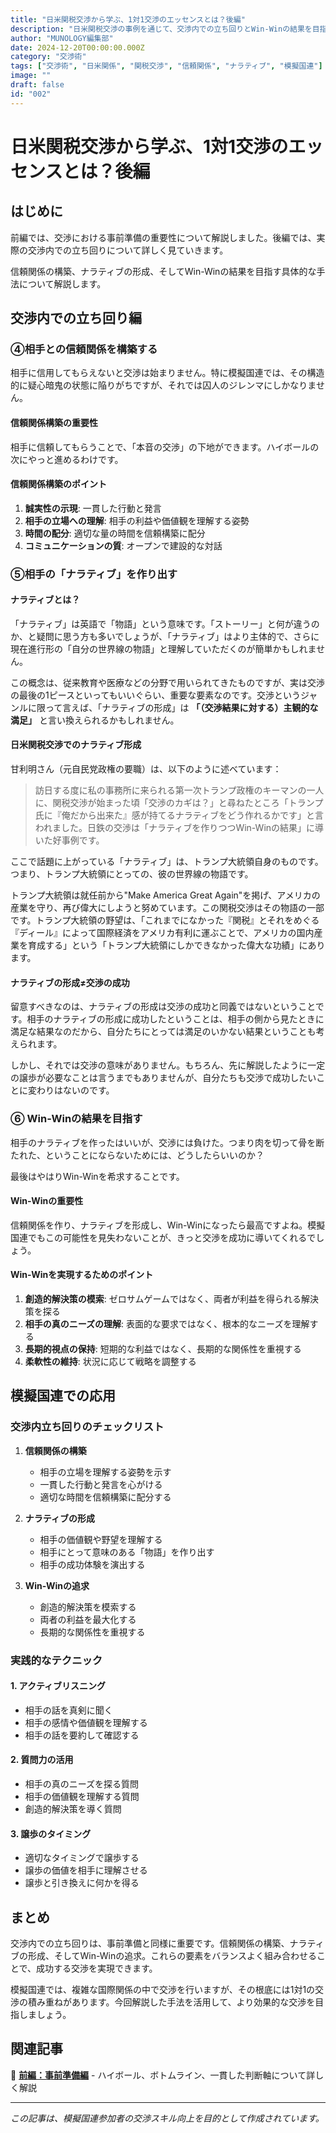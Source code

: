 ```yaml
---
title: "日米関税交渉から学ぶ、1対1交渉のエッセンスとは？後編"
description: "日米関税交渉の事例を通じて、交渉内での立ち回りとWin-Winの結果を目指す具体的な手法について詳しく解説します。"
author: "MUNOLOGY編集部"
date: 2024-12-20T00:00:00.000Z
category: "交渉術"
tags: ["交渉術", "日米関係", "関税交渉", "信頼関係", "ナラティブ", "模擬国連"]
image: ""
draft: false
id: "002"
---
```


# 日米関税交渉から学ぶ、1対1交渉のエッセンスとは？後編

## はじめに

前編では、交渉における事前準備の重要性について解説しました。後編では、実際の交渉内での立ち回りについて詳しく見ていきます。

信頼関係の構築、ナラティブの形成、そしてWin-Winの結果を目指す具体的な手法について解説します。

## 交渉内での立ち回り編

### ④相手との信頼関係を構築する

相手に信用してもらえないと交渉は始まりません。特に模擬国連では、その構造的に疑心暗鬼の状態に陥りがちですが、それでは囚人のジレンマにしかなりません。

#### 信頼関係構築の重要性

相手に信頼してもらうことで、「本音の交渉」の下地ができます。ハイボールの次にやっと進めるわけです。

#### 信頼関係構築のポイント

1. **誠実性の示現**: 一貫した行動と発言
2. **相手の立場への理解**: 相手の利益や価値観を理解する姿勢
3. **時間の配分**: 適切な量の時間を信頼構築に配分
4. **コミュニケーションの質**: オープンで建設的な対話

### ⑤相手の「ナラティブ」を作り出す

#### ナラティブとは？

「ナラティブ」は英語で「物語」という意味です。「ストーリー」と何が違うのか、と疑問に思う方も多いでしょうが、「ナラティブ」はより主体的で、さらに現在進行形の「自分の世界線の物語」と理解していただくのが簡単かもしれません。

この概念は、従来教育や医療などの分野で用いられてきたものですが、実は交渉の最後の1ピースといってもいいぐらい、重要な要素なのです。交渉というジャンルに限って言えば、「ナラティブの形成」は **「（交渉結果に対する）主観的な満足」** と言い換えられるかもしれません。

#### 日米関税交渉でのナラティブ形成

甘利明さん（元自民党政権の要職）は、以下のように述べています：

> 訪日する度に私の事務所に来られる第一次トランプ政権のキーマンの一人に、関税交渉が始まった頃「交渉のカギは？」と尋ねたところ「トランプ氏に『俺だから出来た』感が持てるナラティブをどう作れるかです」と言われました。日鉄の交渉は「ナラティブを作りつつWin-Winの結果」に導いた好事例です。

ここで話題に上がっている「ナラティブ」は、トランプ大統領自身のものです。つまり、トランプ大統領にとっての、彼の世界線の物語です。

トランプ大統領は就任前から"Make America Great Again"を掲げ、アメリカの産業を守り、再び偉大にしようと努めています。この関税交渉はその物語の一部です。トランプ大統領の野望は、「これまでになかった『関税』とそれをめぐる『ディール』によって国際経済をアメリカ有利に運ぶことで、アメリカの国内産業を育成する」という「トランプ大統領にしかできなかった偉大な功績」にあります。

#### ナラティブの形成≠交渉の成功

留意すべきなのは、ナラティブの形成は交渉の成功と同義ではないということです。相手のナラティブの形成に成功したということは、相手の側から見たときに満足な結果なのだから、自分たちにとっては満足のいかない結果ということも考えられます。

しかし、それでは交渉の意味がありません。もちろん、先に解説したように一定の譲歩が必要なことは言うまでもありませんが、自分たちも交渉で成功したいことに変わりはないのです。

### ⑥ Win-Winの結果を目指す

相手のナラティブを作ったはいいが、交渉には負けた。つまり肉を切って骨を断たれた、ということにならないためには、どうしたらいいのか？

最後はやはりWin-Winを希求することです。

#### Win-Winの重要性

信頼関係を作り、ナラティブを形成し、Win-Winになったら最高ですよね。模擬国連でもこの可能性を見失わないことが、きっと交渉を成功に導いてくれるでしょう。

#### Win-Winを実現するためのポイント

1. **創造的解決策の模索**: ゼロサムゲームではなく、両者が利益を得られる解決策を探る
2. **相手の真のニーズの理解**: 表面的な要求ではなく、根本的なニーズを理解する
3. **長期的視点の保持**: 短期的な利益ではなく、長期的な関係性を重視する
4. **柔軟性の維持**: 状況に応じて戦略を調整する

## 模擬国連での応用

### 交渉内立ち回りのチェックリスト

1. **信頼関係の構築**
   - 相手の立場を理解する姿勢を示す
   - 一貫した行動と発言を心がける
   - 適切な時間を信頼構築に配分する

2. **ナラティブの形成**
   - 相手の価値観や野望を理解する
   - 相手にとって意味のある「物語」を作り出す
   - 相手の成功体験を演出する

3. **Win-Winの追求**
   - 創造的解決策を模索する
   - 両者の利益を最大化する
   - 長期的な関係性を重視する

### 実践的なテクニック

#### 1. アクティブリスニング
- 相手の話を真剣に聞く
- 相手の感情や価値観を理解する
- 相手の話を要約して確認する

#### 2. 質問力の活用
- 相手の真のニーズを探る質問
- 相手の価値観を理解する質問
- 創造的解決策を導く質問

#### 3. 譲歩のタイミング
- 適切なタイミングで譲歩する
- 譲歩の価値を相手に理解させる
- 譲歩と引き換えに何かを得る

## まとめ

交渉内での立ち回りは、事前準備と同様に重要です。信頼関係の構築、ナラティブの形成、そしてWin-Winの追求。これらの要素をバランスよく組み合わせることで、成功する交渉を実現できます。

模擬国連では、複雑な国際関係の中で交渉を行いますが、その根底には1対1の交渉の積み重ねがあります。今回解説した手法を活用して、より効果的な交渉を目指しましょう。

## 関連記事

📖 **[前編：事前準備編](/articles/japan-us-tariff-negotiation-essence-part1)** - ハイボール、ボトムライン、一貫した判断軸について詳しく解説

---

*この記事は、模擬国連参加者の交渉スキル向上を目的として作成されています。* 